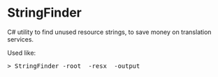# StringFinder
C# utility to find unused resource strings, to save money on translation services.

Used like:

<pre>> StringFinder -root <root-path> -resx <resource-file> -output <output-file></pre>
